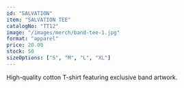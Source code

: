 ```yaml
---
id: "SALVATION"
item: "SALVATION TEE"
catalogNo: "TT12"
image: "/images/merch/band-tee-1.jpg"
format: "apparel"
price: 20.00
stock: 50
sizeOptions: ["S", "M", "L", "XL"]
---
```


High-quality cotton T-shirt featuring exclusive band artwork.
